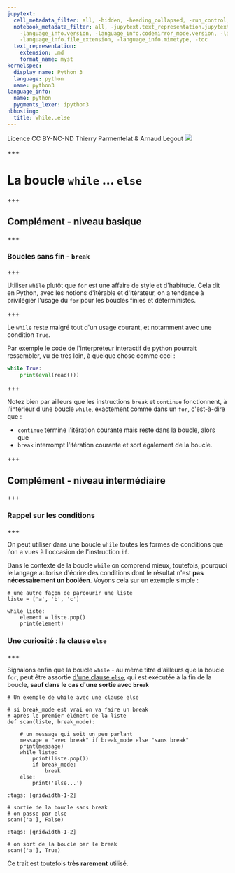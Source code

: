 ```yaml
---
jupytext:
  cell_metadata_filter: all, -hidden, -heading_collapsed, -run_control, -trusted
  notebook_metadata_filter: all, -jupytext.text_representation.jupytext_version, -jupytext.text_representation.format_version,
    -language_info.version, -language_info.codemirror_mode.version, -language_info.codemirror_mode,
    -language_info.file_extension, -language_info.mimetype, -toc
  text_representation:
    extension: .md
    format_name: myst
kernelspec:
  display_name: Python 3
  language: python
  name: python3
language_info:
  name: python
  pygments_lexer: ipython3
nbhosting:
  title: while..else
---
```


<div class="licence">
<span>Licence CC BY-NC-ND</span>
<span>Thierry Parmentelat &amp; Arnaud Legout</span>
<span><img src="media/both-logos-small-alpha.png" /></span>
</div>

+++

# La boucle `while` ... `else`

+++

## Complément - niveau basique

+++

### Boucles sans fin - `break`

+++

Utiliser `while` plutôt que `for` est une affaire de style et d'habitude. Cela dit en Python, avec les notions d'itérable et d'itérateur, on a tendance à privilégier l'usage du `for` pour les boucles finies et déterministes.

+++

Le `while` reste malgré tout d'un usage courant, et notamment avec une condition `True`.

Par exemple le code de l'interpréteur interactif de python pourrait ressembler, vu de très loin, à quelque chose comme ceci :

```python
while True:
    print(eval(read()))
```

+++

Notez bien par ailleurs que les instructions `break` et `continue` fonctionnent, à l'intérieur d'une boucle `while`, exactement comme dans un `for`, c'est-à-dire que :

* `continue` termine l'itération courante mais reste dans la boucle, alors que
* `break` interrompt l'itération courante et sort également de la boucle.

+++

## Complément - niveau intermédiaire

+++

### Rappel sur les conditions

+++

On peut utiliser dans une boucle `while` toutes les formes de conditions que l'on a vues à l'occasion de l'instruction `if`.

Dans le contexte de la boucle `while` on comprend mieux, toutefois, pourquoi le langage autorise d'écrire des conditions dont le résultat n'est **pas nécessairement un booléen**. Voyons cela sur un exemple simple :

```{code-cell} ipython3
# une autre façon de parcourir une liste
liste = ['a', 'b', 'c']

while liste:
    element = liste.pop()
    print(element)
```

### Une curiosité : la clause `else`

+++

Signalons enfin que la boucle `while` - au même titre d'ailleurs que la boucle `for`, peut être assortie [d'une clause `else`](https://docs.python.org/3/reference/compound_stmts.html#the-while-statement), qui est exécutée à la fin de la boucle, **sauf dans le cas d'une sortie avec `break`**

```{code-cell} ipython3
# Un exemple de while avec une clause else

# si break_mode est vrai on va faire un break
# après le premier élément de la liste
def scan(liste, break_mode):

    # un message qui soit un peu parlant
    message = "avec break" if break_mode else "sans break"
    print(message)
    while liste:
        print(liste.pop())
        if break_mode:
            break
    else:
        print('else...')
```

```{code-cell} ipython3
:tags: [gridwidth-1-2]

# sortie de la boucle sans break
# on passe par else
scan(['a'], False)
```

```{code-cell} ipython3
:tags: [gridwidth-1-2]

# on sort de la boucle par le break
scan(['a'], True)
```

Ce trait est toutefois **très rarement** utilisé.
